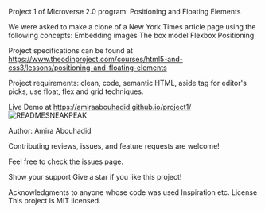 Project 1 of Microverse 2.0 program: Positioning and Floating Elements

We were asked to make a clone of a New York Times article page using the following concepts: Embedding images The box model Flexbox Positioning

Project specifications can be found at https://www.theodinproject.com/courses/html5-and-css3/lessons/positioning-and-floating-elements

Project requirements: clean, code, semantic HTML, aside tag for editor's picks, use float, flex and grid techniques.

Live Demo at https://amiraabouhadid.github.io/project1/
![READMESNEAKPEAK](https://user-images.githubusercontent.com/56790126/108226304-75532f00-7145-11eb-9f71-7916903fbc67.png)


Author: Amira Abouhadid

Contributing reviews, issues, and feature requests are welcome!

Feel free to check the issues page.

Show your support Give a star if you like this project!

Acknowledgments to anyone whose code was used Inspiration etc. License This project is MIT licensed.
